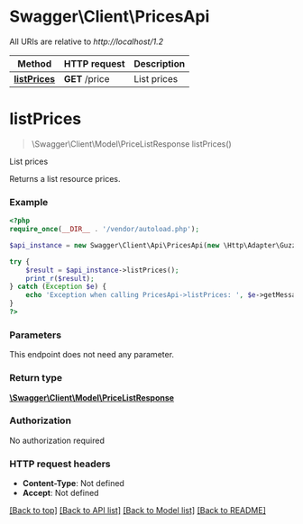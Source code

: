 # Swagger\Client\PricesApi

All URIs are relative to *http://localhost/1.2*

Method | HTTP request | Description
------------- | ------------- | -------------
[**listPrices**](PricesApi.md#listPrices) | **GET** /price | List prices


# **listPrices**
> \Swagger\Client\Model\PriceListResponse listPrices()

List prices

Returns a list resource prices.

### Example
```php
<?php
require_once(__DIR__ . '/vendor/autoload.php');

$api_instance = new Swagger\Client\Api\PricesApi(new \Http\Adapter\Guzzle6\Client());

try {
    $result = $api_instance->listPrices();
    print_r($result);
} catch (Exception $e) {
    echo 'Exception when calling PricesApi->listPrices: ', $e->getMessage(), PHP_EOL;
}
?>
```

### Parameters
This endpoint does not need any parameter.

### Return type

[**\Swagger\Client\Model\PriceListResponse**](../Model/PriceListResponse.md)

### Authorization

No authorization required

### HTTP request headers

 - **Content-Type**: Not defined
 - **Accept**: Not defined

[[Back to top]](#) [[Back to API list]](../../README.md#documentation-for-api-endpoints) [[Back to Model list]](../../README.md#documentation-for-models) [[Back to README]](../../README.md)

